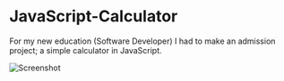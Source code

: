 # JavaScript-Calculator
For my new education (Software Developer) I had to make an admission project; a simple calculator in JavaScript.

![Screenshot](https://i.imgur.com/BdqUn7C.png)

